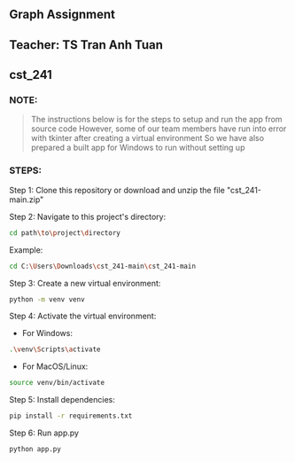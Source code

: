 ## Graph Assignment 
## Teacher: TS Tran Anh Tuan
## cst_241

### NOTE: 
> The instructions below is for the steps to setup and run the app from source code
> However, some of our team members have run into error with tkinter after creating a virtual environment
> So we have also prepared a built app for Windows to run without setting up

### STEPS: 
Step 1: Clone this repository or download and unzip the file "cst_241-main.zip"

Step 2: Navigate to this project's directory:
```bash
cd path\to\project\directory
```
Example:
```bash
cd C:\Users\Downloads\cst_241-main\cst_241-main
```

Step 3: Create a new virtual environment:
```bash
python -m venv venv
```

Step 4: Activate the virtual environment:
- For Windows:
```bash
.\venv\Scripts\activate
```
- For MacOS/Linux:
```bash
source venv/bin/activate
```

Step 5: Install dependencies:
```bash
pip install -r requirements.txt
```

Step 6: Run app.py
```bash
python app.py
```